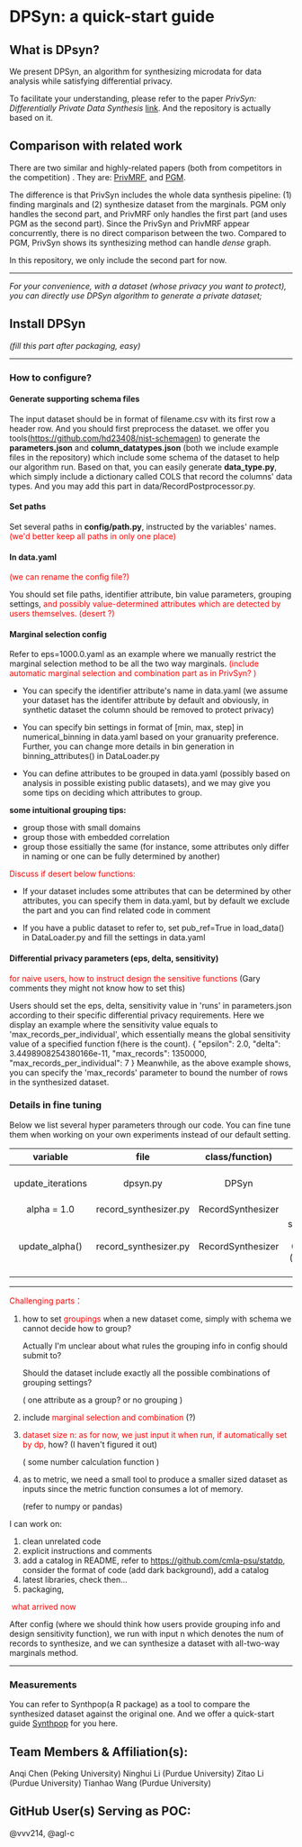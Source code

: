 # DPSyn: a quick-start guide 
## What is DPsyn?
We present DPSyn, an algorithm for synthesizing microdata for data analysis while satisfying differential privacy.

To facilitate your understanding, please refer to the paper *PrivSyn: Differentially Private Data Synthesis* [link](https://www.usenix.org/conference/usenixsecurity21/presentation/zhang-zhikun). And the repository is actually based on it.

## Comparison with related work

There are two similar and highly-related papers (both from competitors in the competition) . They are:
[PrivMRF](http://www.vldb.org/pvldb/vol14/p2190-cai.pdf), and
[PGM](https://arxiv.org/pdf/1901.09136.pdf).

The difference is that PrivSyn includes the whole data synthesis pipeline: (1) finding marginals and (2) synthesize dataset from the marginals. PGM only handles the second part, and PrivMRF only handles the first part (and uses PGM as the second part).  Since the PrivSyn and PrivMRF appear concurrently, there is no direct comparison between the two. Compared to PGM, PrivSyn shows its synthesizing method can handle *dense* graph.

In this repository, we only include the second part for now.

----

*For your convenience, with a dataset (whose privacy you want to protect), you can directly use DPSyn algorithm to generate a private dataset;*


## Install DPSyn 

*(fill this part after packaging, easy)*

----

### How to configure?

#### Generate supporting schema files 

The input dataset should be in format of filename.csv with its first row a header row.
And you should first preprocess the dataset. we offer you tools(https://github.com/hd23408/nist-schemagen) to generate the **parameters.json** and **column_datatypes.json** (both we include example files in the repository) which include some schema of the dataset to help our algorithm run.
Based on that, you can easily generate **data_type.py**, which simply include a dictionary called COLS that record the columns' data types. And you may add this part in data/RecordPostprocessor.py.

#### Set paths

Set several paths in **config/path.py**, instructed by the variables' names.  <font color=red>(we'd better keep all paths in only one place)</font>

#### In data.yaml 

<font color=red>(we can rename the config file?) </font>

You should set file paths, identifier attribute, bin value parameters, grouping settings, <font color=red>and possibly value-determined attributes which are detected by users themselves. (desert ?)</font>

#### Marginal selection config

Refer to eps=1000.0.yaml as an example where we manually restrict the marginal selection method to be all the two way marginals. <font color=red>(include automatic marginal selection and combination part as in PrivSyn? )</font>

+ You can specify the identifier attribute's name in data.yaml (we assume your dataset has the identifer attribute by default and obviously, in synthetic dataset the column should be removed to protect privacy)

+ You can specify bin settings in format of [min, max, step] in numerical_binning in data.yaml based on your granuarity preference. Further, you can change more details in bin generation in binning_attributes() in DataLoader.py

+ You can define attributes to be grouped in data.yaml (possibly based on analysis in possible existing public datasets), and we may give you some tips on deciding which attributes to group.

**some intuitional grouping tips:**

   * group those with small domains
   * group those with embedded correlation
   * group those essitially the same (for instance, some attributes only differ in naming or one can be fully determined by another)

<font color=red> Discuss if desert below functions:</font>

+ If your dataset includes some attributes that can be determined by other attributes, you can specify them in data.yaml, but by default we exclude the part and you can find related code in comment

+ If you have a public dataset to refer to, set pub_ref=True in load_data() in DataLoader.py and fill the settings in data.yaml 

#### Differential privacy parameters (eps, delta, sensitivity)

<font color=red>for naive users, how to instruct design the sensitive functions </font> (Gary comments they might not know how to set this)

Users should set the eps, delta, sensitivity value in 'runs' in parameters.json according to their specific differential privacy requirements. 
Here we display an example where the sensitivity value equals to 'max_records_per_individual', which essentially means the global sensitivity value of a specified function f(here is the count).
    {
      "epsilon": 2.0,
      "delta": 3.4498908254380166e-11,
      "max_records": 1350000,
      "max_records_per_individual": 7
    }
Meanwhile, as the above example shows, you can specify the 'max_records' parameter to bound the number of rows in the synthesized dataset. 


### Details in fine tuning
Below we list several hyper parameters through our code. You can fine tune them when working on your own experiments instead of our default setting.

| variable          | file                 | class/function)    | value |  semantics                     |
| :---------------: | :------------------: | :------------:     | :----:| :--------:                     |
| update_iterations | dpsyn.py             | DPSyn              | 30    | the num of update iterations                        |
| alpha = 1.0       | record_synthesizer.py| RecordSynthesizer  |  1.0  |                                |
| update_alpha()    | record_synthesizer.py| RecordSynthesizer  | self.alpha = 1.0 * 0.84 ** (iteration // 20) |inspired by ML practice |



----

<font color=red>Challenging parts：</font>

1. how to set <font color=red>groupings</font> when a new dataset come, simply with schema we cannot decide how to group?

   Actually I'm unclear about what rules the grouping info in config should submit to? 

   Should the dataset include exactly all the possible combinations of grouping settings?  

   ( one attribute as a group? or no grouping )

2. include <font color=red>marginal selection and combination </font>(?)

3. <font color=red>dataset size n: as for now, we just input it when run, if automatically set by dp, </font>how? (I haven't figured it out)   

   ( some number calculation function )

4. as to metric, we need a small tool to produce a smaller sized dataset as inputs since the metric function consumes a lot of memory.  

   (refer to numpy or pandas)



I can work on:


1. clean unrelated code
2. explicit instructions and comments
3. add a catalog in README,  refer to https://github.com/cmla-psu/statdp, consider the format of code (add dark background), add a catalog
4. latest libraries, check then...
5. packaging, 



<font color=red> what arrived now</font>

After config (where we should think how users provide grouping info and design sensitivity function), we run with input n which denotes the num of records to synthesize, and we can synthesize a dataset with all-two-way marginals method.

----

### Measurements

You can refer to Synthpop(a R package) as a tool to compare the synthesized dataset against the original one. And we offer a quick-start guide [Synthpop](https://docs.google.com/document/d/17jSDoMcSbozjc8Ef8X42xPJXRb6g_Syt/edit#heading=h.gjdgxs ) for you here. 

## Team Members & Affiliation(s):

Anqi Chen (Peking University)
Ninghui Li (Purdue University)
Zitao Li (Purdue University)
Tianhao Wang (Purdue University)

## GitHub User(s) Serving as POC:

@vvv214, @agl-c



